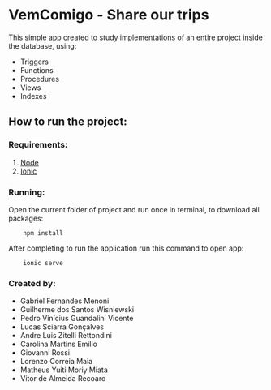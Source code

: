 # VemComigo - Share our trips
This simple app created to study implementations of an entire project inside the database, using:

- Triggers
- Functions
- Procedures
- Views
- Indexes

## How to run the project:

### Requirements:
1. [Node](https://nodejs.org/en/download/package-manager)
2. [Ionic](https://ionicframework.com/docs/intro/cli)

### Running:
Open the current folder of project and run once in terminal, to download all packages:
``` shell
    npm install
```

After completing to run the application run this command to open app:
``` shell
    ionic serve
```

### Created by:
- Gabriel Fernandes Menoni
- Guilherme dos Santos Wisniewski
- Pedro Vinícius Guandalini Vicente
- Lucas Sciarra Gonçalves
- Andre Luis Zitelli Rettondini
- Carolina Martins Emilio
- Giovanni Rossi
- Lorenzo Correia Maia
- Matheus Yuiti Moriy Miata
- Vitor de Almeida Recoaro
